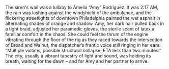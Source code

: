 The siren's wail was a lullaby to Amelia “Amy” Rodriguez. It was 2:17 AM, the rain was lashing against the windshield of the ambulance, and the flickering streetlights of downtown Philadelphia painted the wet asphalt in alternating shades of orange and shadow. Amy, her dark hair pulled back in a tight braid, adjusted her paramedic gloves, the sterile scent of latex a familiar comfort in the chaos.  She could feel the thrum of the engine vibrating through the floor of the rig as they raced towards the intersection of Broad and Walnut, the dispatcher’s frantic voice still ringing in her ears: “Multiple victims, possible structural collapse, ETA less than two minutes.”  The city, usually a vibrant tapestry of light and sound, was holding its breath, waiting for the dawn – and for Amy and her partner to arrive.
